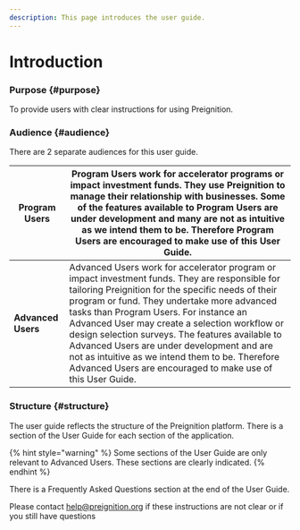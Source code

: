```yaml
---
description: This page introduces the user guide.
---
```


# Introduction

### Purpose {#purpose}

To provide users with clear instructions for using Preignition.

### Audience {#audience}

There are 2 separate audiences for this user guide.

| **Program Users** | Program Users work for accelerator programs or impact investment funds. They use Preignition to manage their relationship with businesses. Some of the features available to Program Users are under development and many are not as intuitive as we intend them to be. Therefore Program Users are encouraged to make use of this User Guide. |
| --- | --- |
| **Advanced Users** | Advanced Users work for accelerator program or impact investment funds. They are responsible for tailoring Preignition for the specific needs of their program or fund. They undertake more advanced tasks than Program Users. For instance an Advanced User may create a selection workflow or design selection surveys. The features available to Advanced Users are under development and are not as intuitive as we intend them to be. Therefore Advanced Users are encouraged to make use of this User Guide. |

### Structure {#structure}

The user guide reflects the structure of the Preignition platform.  There is a section of the User Guide for each section of the application.  

{% hint style="warning" %}
Some sections of the User Guide are only relevant to Advanced Users.  These sections are clearly indicated.
{% endhint %}

There is a Frequently Asked Questions section at the end of the User Guide.

Please contact help@preignition.org if these instructions are not clear or if you still have questions

